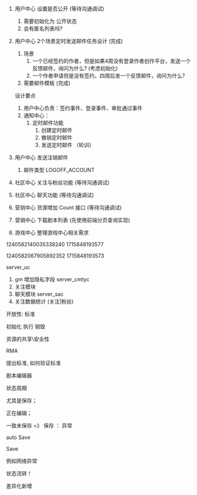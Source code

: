 1. 用户中心 设置是否公开 (等待沟通调试)
   1. 需要初始化为 公开状态
   1. 会有匿名列表吗?

2. 用户中心 2个场景定时发送邮件任务设计 (完成)
   1. 场景
      1. 一个已经签约的作者，但是如果4周没有登录作者创作平台，发送一个反馈邮件，询问为什么? (考虑初始化)
      2. 一个作者申请但是没有签约，四周后发一个反馈邮件，询问为什么?
   2. 需要邮件模板 (完成)
   
   设计要点
   1. 用户中心负责：签约事件、登录事件、审批通过事件
   2. 通知中心：
      1. 定时邮件功能
         1. 创建定时邮件
         2. 撤销定时邮件
         3. 发送定时邮件 （轮训）
   

3. 用户中心 发送注销邮件
   1. 邮件类型 LOGOFF_ACCOUNT

4. 社区中心 关注与粉丝功能  (等待沟通调试)

5. 社区中心 聊天功能  (等待沟通调试)

6. 营销中心 货源增加 Count 接口  (等待沟通调试)

7. 营销中心 下载剧本列表 (先使用前端分页查询实现)

8. 游戏中心 整理游戏中心相关需求

1240582140035338240
1715848193577

1240582067905892352
1715848193573


server_uc
1. gm 增加隐私字段
server_cmtyc
1. 关注模块
2. 聊天模块
server_sac
1. 关注数据统计 (关注|粉丝)




开放性: 标准

初始化
执行
销毁

资源的共享\安全性 

RMA


提出标准, 如何验证标准


剧本编辑器

状态周期

尤其是保存；

正在编辑；

一致未保存 =》 保存 ： 异常

auto Save

Save

例如网络异常

状态流转！

差异化新增